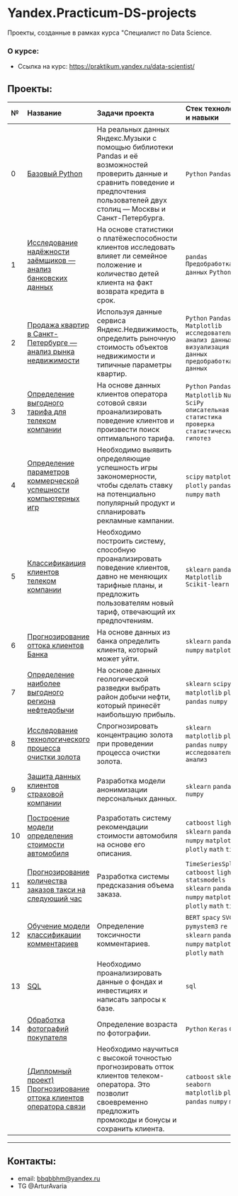 # Yandex.Practicum-DS-projects
Проекты, созданные в рамках курса "Специалист по Data Science.

### О курсе:

- Ссылка на курс: https://praktikum.yandex.ru/data-scientist/

## Проекты:

|№| Название | Задачи проекта | Стек технологий и навыки | Сферы деятельности |
|:---|:-------------------|:----------------------------------------------------------|:---------|:---------------:|
|0   |[Базовый Python](https://github.com/ArturKonovalov/Yandex.Practicum-DS-projects/blob/master/00_Базовый%20Python/00_basic_python.ipynb)|На реальных данных Яндекс.Музыки c помощью библиотеки Pandas и её возможностей проверить данные и сравнить поведение и предпочтения пользователей двух столиц — Москвы и Санкт-Петербурга.| `Python` `Pandas`| `Интернет-сервисы` `Стриминговый сервис`|
|1   |[Исследование надёжности заёмщиков — анализ банковских данных](https://github.com/ArturKonovalov/Yandex.Practicum-DS-projects/blob/master/01_Предобработка%20данных/01_bank_data_preprocessing.ipynb)|На основе статистики о платёжеспособности клиентов исследовать влияет ли семейное положение и количество детей клиента на факт возврата кредита в срок.|`pandas` `Предобработка данных` `Python`| `Банковская сфера` `Кредитование`|
|2   |[Продажа квартир в Санкт-Петербурге — анализ рынка недвижимости](https://github.com/ArturKonovalov/Yandex.Practicum-DS-projects/blob/master/02_Исследовательский%20анализ%20данных/02_EDA.ipynb)|Используя данные сервиса Яндекс.Недвижимость, определить рыночную стоимость объектов недвижимости и типичные параметры квартир.| `Python` `Pandas` `Matplotlib` `исследовательский анализ данных` `визуализация данных` `предобработка данных`| `Интернет-сервисы` `Площадки объявлений`|
|3   |[Определение выгодного тарифа для телеком компании](https://github.com/ArturKonovalov/Yandex.Practicum-DS-projects/blob/master/03_Статистический%20анализ%20данных/03_statistical_analysis.ipynb)|На основе данных клиентов оператора сотовой связи проанализировать поведение клиентов и произвести поиск оптимального тарифа.|`Python` `Pandas` `Matplotlib` `NumPy` `SciPy` `описательная статистика` `проверка статистических гипотез`| `Телеком`|
|4   |[Определение параметров коммерческой успешности компьютерных игр](https://github.com/ArturKonovalov/Yandex.Practicum-DS-projects/blob/master/04_Сборный%20проект%20№1/04_Games_research%20.ipynb)|Необходимо выявить определяющие успешность игры закономерности, чтобы сделать ставку на потенциально популярный продукт и спланировать рекламные кампании.|`scipy` `matplotlib` `plotly` `pandas` `numpy` `math`| `Gamedev`|
|5   |[Классификаиция клиентов телеком компании](https://github.com/ArturKonovalov/Yandex.Practicum-DS-projects/blob/master/05_Введение%20в%20машинное%20обучение/05_telecom_tariffs.ipynb)|Необходимо построить систему, способную проанализировать поведение клиентов, давно не меняющих тарифные планы, и предложить пользователям новый тариф, отвечающий их предпочтениям.|`sklearn` `pandas` `Matplotlib` `Scikit-learn`| `Телеком`|
|6   |[Прогнозирование оттока клиентов Банка](https://github.com/ArturKonovalov/Yandex.Practicum-DS-projects/blob/master/06_Обучение%20с%20учителем/06_bank_churn_modeling.ipynb)|На основе данных из банка определить клиента, который может уйти.|`sklearn` `pandas` `numpy` `matplotlib`| `Бизнес` `Инвестиции` `Банковская сфера` `Кредитование`|
|7   |[Определение наиболее выгодного региона нефтедобычи](https://github.com/ArturKonovalov/Yandex.Practicum-DS-projects/blob/master/07_Машинное%20обучение%20в%20бизнесе/07.oil_industry_analytics.ipynb)|На основе данных геологической разведки выбрать район добычи нефти, который принесёт наибольшую прибыль.|`sklearn` `scipy` `matplotlib` `plotly` `pandas` `numpy`| `Добывающие компании`|
|8   |[Исследование технологического процесса очистки золота](https://github.com/ArturKonovalov/Yandex.Practicum-DS-projects/blob/master/08_Сборный%20проект%20№2/08_gold_recovery%20.ipynb)|Спрогнозировать концентрацию золота при проведении процесса очистки золота.|`sklearn` `matplotlib` `plotly` `pandas` `numpy` `исследовательский анализ`| `Промышленность`|
|9   |[Защита данных клиентов страховой компании](https://github.com/ArturKonovalov/Yandex.Practicum-DS-projects/blob/master/09_Линейная%20алгебра/09_data_protection.ipynb)|Разработка модели анонимизации персональных данных.|`sklearn` `pandas` `numpy`| `Банковская сфера` `Интернет-сервисы` `Инвестиции` `Телеком`|
|10  |[Построение модели определения стоимости автомобиля](https://github.com/ArturKonovalov/Yandex.Practicum-DS-projects/blob/master/10_Численные%20методы/10_car_pricing%20.ipynb)|Разработать систему рекомендации стоимости автомобиля на основе его описания.|`catboost` `lightgbm` `sklearn` `pandas` `numpy` `matplotlib` `plotly` `math` `time`| `Интернет-сервисы` `Интернет-магазины` `Бизнес`|
|11  |[Прогнозирование количества заказов такси на следующий час](https://github.com/ArturKonovalov/Yandex.Practicum-DS-projects/blob/master/11_Временные%20ряды/11_forecasting_taxi_orders%20.ipynb)|Разработка системы предсказания объема заказа.|`TimeSeriesSplit` `catboost` `lightgbm` `statsmodels` `sklearn` `pandas` `numpy` `matplotlib` `plotly` `math` `time`| `Бизнес` `Интернет-сервисы` `Стартапы`|
|12  |[Обучение модели классификации комментариев](https://github.com/ArturKonovalov/Yandex.Practicum-DS-projects/blob/master/12_Машинное%20обучение%20для%20текстов/12_toxic_comments.ipynb)|Определение токсичности комментариев.|`BERT` `spacy` `SVC` `pymystem3` `re` `sklearn` `pandas` `numpy` `matplotlib` `plotly` `math`| `Интернет-сервисы` `Стартапы`|
|13  |[SQL](https://github.com/ArturKonovalov/Yandex.Practicum-DS-projects/blob/master/13_SQL/13_SQL.sql)| Необходимо проанализировать данные о фондах и инвестициях и написать запросы к базе.| `sql`| - |
|14  |[Обработка фотографий покупателя](https://github.com/ArturKonovalov/Yandex.Practicum-DS-projects/blob/master/14_Компьютерное%20зрение/14_real_age_customers.ipynb)|Определение возраста по фотографии.|`Python` `Keras` `CV`| `Ритейл` `Оффлайн Бизнес`|
|15  |[(Дипломный проект) Прогнозирование оттока клиентов оператора связи](https://github.com/ArturKonovalov/Yandex.Practicum-DS-projects/blob/master/15_Дипломный%20проект/15_diplom_telecom.ipynb)|Необходимо научиться с высокой точностью прогнозировать отток клиентов телеком-оператора. Это позволит своевременно предложить промокоды и бонусы и сохранить клиента.|`catboost` `sklearn` `seaborn` `matplotlib` `plotly` `pandas` `numpy` `math`| `Телеком`|
____
## Контакты:

- email: bbqbbhm@yandex.ru
- TG @ArturAvaria
